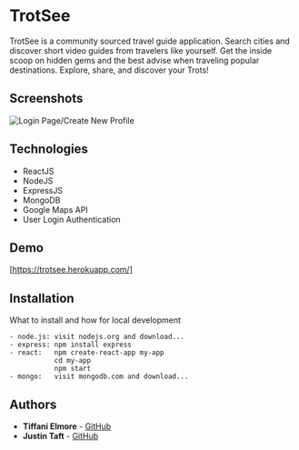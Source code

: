 # TrotSee 

TrotSee is a community sourced travel guide application. Search cities and discover short video guides from travelers like yourself. Get the inside scoop on hidden gems and the best advise when traveling popular destinations. Explore, share, and discover your Trots!

## Screenshots
![Login Page/Create New Profile](https://user-images.githubusercontent.com/21062007/34691551-87c8bbc0-f482-11e7-86ad-b1cfd60d6098.png)

## Technologies
- ReactJS 
- NodeJS
- ExpressJS
- MongoDB
- Google Maps API
- User Login Authentication 

## Demo
[https://trotsee.herokuapp.com/]

## Installation

What to install and how for local development 

```
- node.js: visit nodejs.org and download...
- express: npm install express 
- react:   npm create-react-app my-app
		   cd my-app
		   npm start
- mongo:   visit mongodb.com and download...
```

## Authors

* **Tiffani Elmore** - [GitHub](https://github.com/grace000)
* **Justin Taft** - [GitHub](https://github.com/jjtaft)
